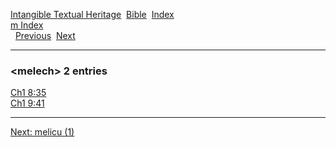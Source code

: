 [Intangible Textual Heritage](../../index)  [Bible](../index) 
[Index](index)   
[m Index](_m_)  
  [Previous](c07283)  [Next](c07285) 

------------------------------------------------------------------------

### &lt;melech&gt; 2 entries

[Ch1 8:35](../kjv/ch1008.htm#035)  
[Ch1 9:41](../kjv/ch1009.htm#041)  

------------------------------------------------------------------------

[Next: melicu (1)](c07285)
